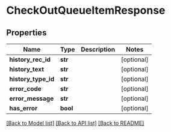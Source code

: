 # CheckOutQueueItemResponse

## Properties
Name | Type | Description | Notes
------------ | ------------- | ------------- | -------------
**history_rec_id** | **str** |  | [optional] 
**history_text** | **str** |  | [optional] 
**history_type_id** | **str** |  | [optional] 
**error_code** | **str** |  | [optional] 
**error_message** | **str** |  | [optional] 
**has_error** | **bool** |  | [optional] 

[[Back to Model list]](../README.md#documentation-for-models) [[Back to API list]](../README.md#documentation-for-api-endpoints) [[Back to README]](../README.md)


